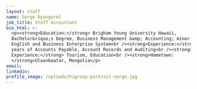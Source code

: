 ```yaml
---
layout: staff
name: Serge Oyungerel
job_title: Staff Accountant
bio_html: >-
  <p><strong>Education:</strong> Brigham Young University Hawaii,
  Bachelor&rsquo;s Degree, Business Management &amp; Accounting; minor in
  English and Business Enterprise System<br /><strong>Experience:</strong> 2
  years of Accounts Payable, Account Records and Auditing<br /><strong>Industry
  Experience:</strong> Tourism, Education<br /><strong>Hometown:
  </strong>Ulaanbaatar, Mongolia</p>
email:
linkedin:
profile_image: /uploads/higroup-portrait-serge.jpg
---
```


